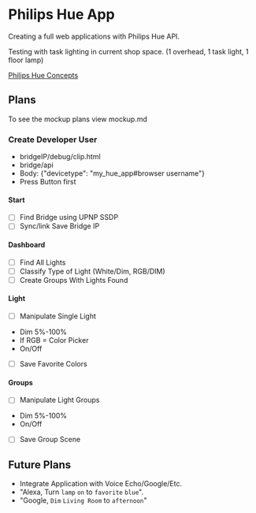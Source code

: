 # Philips Hue App
Creating a full web applications with Philips Hue API.

Testing with task lighting in current shop space. (1 overhead, 1 task light, 1 floor lamp)

[Philips Hue Concepts](https://developers.meethue.com/documentation/core-concepts)

## Plans
To see the mockup plans view mockup.md

### Create Developer User
- bridgeIP/debug/clip.html
- bridge/api
- Body: {"devicetype": "my_hue_app#browser username"}
- Press Button first

#### Start
- [ ] Find Bridge using UPNP SSDP
- [ ] Sync/link Save Bridge IP

#### Dashboard
- [ ] Find All Lights
- [ ] Classify Type of Light (White/Dim, RGB/DIM)
- [ ] Create Groups With Lights Found

#### Light
- [ ] Manipulate Single Light
 - Dim 5%-100%
 - If RGB = Color Picker
 - On/Off  
- [ ] Save Favorite Colors

#### Groups
- [ ] Manipulate Light Groups
 - Dim 5%-100%
 - On/Off
- [ ] Save Group Scene

## Future Plans
- Integrate Application with Voice Echo/Google/Etc.
- "Alexa, Turn `lamp` `on` to `favorite` `blue`".
- "Google, `Dim` `Living Room` to `afternoon`"
